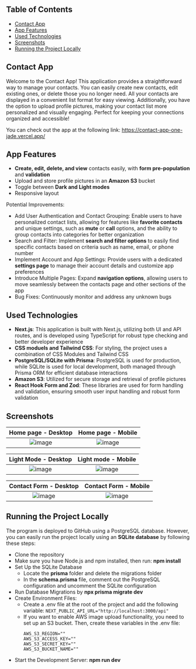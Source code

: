 ## Table of Contents

- [Contact App](#contact-app)
- [App Features](#app-features)
- [Used Technologies](#used-technologies)
- [Screenshots](#screenshots)
- [Running the Project Locally](#running-the-project-locally)

## Contact App

Welcome to the Contact App! This application provides a straightforward way to manage your contacts. You can easily create new contacts, edit existing ones, or delete those you no longer need. All your contacts are displayed in a convenient list format for easy viewing. Additionally, you have the option to upload profile pictures, making your contact list more personalized and visually engaging. Perfect for keeping your connections organized and accessible!

You can check out the app at the following link: https://contact-app-one-jade.vercel.app/

## App Features

* **Create, edit, delete, and view** contacts easily, with **form pre-population** and **validation**
* Upload and store profile pictures in an **Amazon S3** bucket
* Toggle between **Dark and Light modes**
* Responsive layout

Potential Improvements:
* Add User Authentication and Contact Grouping: Enable users to have personalized contact lists, allowing for features like **favorite contacts** and unique settings, such as **mute** or **call** options, and the ability to group contacts into categories for better organization
* Search and Filter: Implement **search and filter options** to easily find specific contacts based on criteria such as name, email, or phone number
* Implement Account and App Settings: Provide users with a dedicated **settings page** to manage their account details and customize app preferences
* Introduce Multiple Pages: Expand **navigation options**, allowing users to move seamlessly between the contacts page and other sections of the app
* Bug Fixes: Continuously monitor and address any unknown bugs

## Used Technologies

- **Next.js**: This application is built with Next.js, utilizing both UI and API routes, and is developed using TypeScript for robust type checking and better developer experience
- **CSS moduels and Tailwind CSS**: For styling, the project uses a combination of CSS Modules and Tailwind CSS
- **PostgreSQL/SQLite with Prisma**: PostgreSQL is used for production, while SQLite is used for local development, both managed through Prisma ORM for efficient database interactions
- **Amazon S3**: Utilized for secure storage and retrieval of profile pictures
- **React Hook Form and Zod**: These libraries are used for form handling and validation, ensuring smooth user input handling and robust form validation


## Screenshots
**Home page - Desktop**             |  **Home page - Mobile**
:-------------------------:|:-------------------------:
![image](https://github.com/user-attachments/assets/5c4410e5-8320-450b-b851-2ea9564765f9)  |  ![image](https://github.com/user-attachments/assets/565439ce-d655-44e5-8997-f579e465c45a)

**Light Mode - Desktop**             |  **Light mode - Mobile**
:-------------------------:|:-------------------------:
![image](https://github.com/user-attachments/assets/314a5b05-9404-4cd0-b64e-6cb996a48636) | ![image](https://github.com/user-attachments/assets/72129aeb-8891-4aae-a9d2-44e375648b02)


**Contact Form - Desktop**             |  **Contact Form - Mobile**
:-------------------------:|:-------------------------:
![image](https://github.com/user-attachments/assets/5a3b53a0-8b15-45ed-a2f6-210af413ba6e) | ![image](https://github.com/user-attachments/assets/d9ecf395-794f-41a2-9ba9-aa3e01a37f57)


## Running the Project Locally

The program is deployed to GitHub using a PostgreSQL database. However, you can easily run the project locally using an **SQLite database** by following these steps:

* Clone the repository
* Make sure you have Node.js and npm installed, then run: **npm install**
* Set Up the SQLite Database
  * Locate the **prisma** folder and delete the migrations folder
  * In the **schema.prisma** file, comment out the PostgreSQL configuration and uncomment the SQLite configuration
* Run Database Migrations by **npx prisma migrate dev**
* Create Environment Files:
  * Create a .env file at the root of the project and add the following variable: ```NEXT_PUBLIC_API_URL="http://localhost:3000/api"```
  * If you want to enable AWS image upload functionality, you need to set up an S3 bucket. Then, create these variables in the .env file:
    ```
    AWS_S3_REGION=""
    AWS_S3_ACCESS_KEY=""
    AWS_S3_SECRET_KEY=""
    AWS_S3_BUCKET_NAME=""
    ```
* Start the Development Server: **npm run dev**


